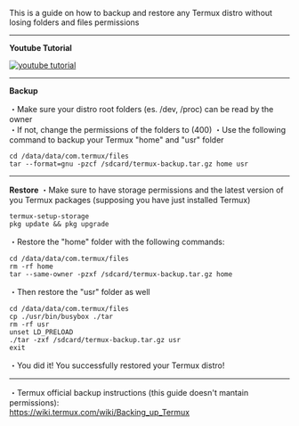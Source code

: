 This is a guide on how to backup and restore any Termux distro without losing folders and files permissions
***
**Youtube Tutorial**

[![youtube tutorial](https://img.youtube.com/vi/3rHYsxcEr7k/0.jpg)](https://www.youtube.com/watch?v=3rHYsxcEr7k)
***
**Backup**

・Make sure your distro root folders (es. /dev, /proc) can be read by the owner<br/>
・If not, change the permissions of the folders to (400)
・Use the following command to backup your Termux "home" and "usr" folder
```
cd /data/data/com.termux/files
tar --format=gnu -pzcf /sdcard/termux-backup.tar.gz home usr
```
***
**Restore**
・Make sure to have storage permissions and the latest version of you Termux packages (supposing you have just installed Termux)
```
termux-setup-storage
pkg update && pkg upgrade
```
・Restore the "home" folder with the following commands:
```
cd /data/data/com.termux/files
rm -rf home
tar --same-owner -pzxf /sdcard/termux-backup.tar.gz home
```
・Then restore the "usr" folder as well
```
cd /data/data/com.termux/files
cp ./usr/bin/busybox ./tar
rm -rf usr
unset LD_PRELOAD
./tar -zxf /sdcard/termux-backup.tar.gz usr
exit
```
・You did it! You successfully restored your Termux distro!
***
・Termux official backup instructions (this guide doesn't mantain permissions):<br/>
https://wiki.termux.com/wiki/Backing_up_Termux
